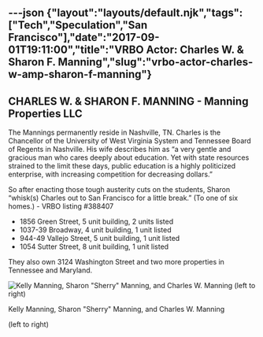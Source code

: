 ---json
{"layout":"layouts/default.njk","tags":["Tech","Speculation","San Francisco"],"date":"2017-09-01T19:11:00","title":"VRBO Actor: Charles W. &amp; Sharon F. Manning","slug":"vrbo-actor-charles-w-amp-sharon-f-manning"}
---

**CHARLES W. & SHARON F. MANNING -** **Manning Properties LLC**
---------------------------------------------------------------

The Mannings permanently reside in Nashville, TN. Charles is the Chancellor of the University of West Virginia System and Tennessee Board of Regents in Nashville. His wife describes him as “a very gentle and gracious man who cares deeply about education. Yet with state resources strained to the limit these days, public education is a highly politicized enterprise, with increasing competition for decreasing dollars.”

So after enacting those tough austerity cuts on the students, Sharon “whisk(s) Charles out to San Francisco for a little break.” (To one of six homes.) - VRBO listing #388407

*   1856 Green Street, 5 unit building, 2 units listed
*   1037-39 Broadway, 4 unit building, 1 unit listed
*   944-49 Vallejo Street, 5 unit building, 1 unit listed
*   1054 Sutter Street, 8 unit building, 1 unit listed

They also own 3124 Washington Street and two more properties in Tennessee and Maryland.

![Kelly Manning, Sharon "Sherry" Manning, and Charles W. Manning   (left to right)](https://images.squarespace-cdn.com/content/v1/52b7d7a6e4b0b3e376ac8ea2/1412320824173-XGGWNXBX01P76B4WRP2E/ke17ZwdGBToddI8pDm48kGy9K3bQKl5TrxEkm2jWeENZw-zPPgdn4jUwVcJE1ZvWEtT5uBSRWt4vQZAgTJucoTqqXjS3CfNDSuuf31e0tVFyHMUbB6nXGAgva53zKoF4YRcWuU9K6d25gh_zZLUYkCb8BodarTVrzIWCp72ioWw/Kelly+Manning%2C+Sharon+%E2%80%9CSherry%E2%80%9D+Manning+and+Charles+W+Manning)

Kelly Manning, Sharon "Sherry" Manning, and Charles W. Manning

(left to right)